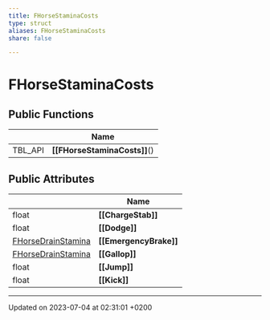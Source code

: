 ```yaml
---
title: FHorseStaminaCosts
type: struct
aliases: FHorseStaminaCosts
share: false

---
```


# FHorseStaminaCosts





## Public Functions

|                | Name           |
| -------------- | -------------- |
| TBL_API | **[[FHorseStaminaCosts]]**() |

## Public Attributes

|                | Name           |
| -------------- | -------------- |
| float | **[[ChargeStab]]**  |
| float | **[[Dodge]]**  |
| [FHorseDrainStamina](/docs/SDK/Source/Classes/structFHorseDrainStamina.md) | **[[EmergencyBrake]]**  |
| [FHorseDrainStamina](/docs/SDK/Source/Classes/structFHorseDrainStamina.md) | **[[Gallop]]**  |
| float | **[[Jump]]**  |
| float | **[[Kick]]**  |

-------------------------------

Updated on 2023-07-04 at 02:31:01 +0200